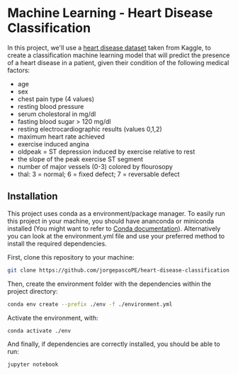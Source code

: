 # Machine Learning - Heart Disease Classification

In this project, we'll use a [heart disease dataset](https://www.kaggle.com/ronitf/heart-disease-uci) taken from Kaggle, to create a classification machine learning model that will predict the presence of a heart disease in a patient, given their condition of the following medical factors:

- age
- sex
- chest pain type (4 values)
- resting blood pressure
- serum cholestoral in mg/dl
- fasting blood sugar > 120 mg/dl
- resting electrocardiographic results (values 0,1,2)
- maximum heart rate achieved
- exercise induced angina
- oldpeak = ST depression induced by exercise relative to rest
- the slope of the peak exercise ST segment
- number of major vessels (0-3) colored by flourosopy
- thal: 3 = normal; 6 = fixed defect; 7 = reversable defect

## Installation

This project uses conda as a environment/package manager. To easily run this project in your machine, you should have ananconda or miniconda installed (You might want to refer to [Conda documentation](https://docs.conda.io/en/latest/index.html)). Alternatively you can look at the environment.yml file and use your preferred method to install the required dependencies.

First, clone this repository to your machine:

```bash
git clone https://github.com/jorgepascoPE/heart-disease-classification.git
```

Then, create the environment folder with the dependencies within the project directory:

```bash
conda env create --prefix ./env -f ./environment.yml
```

Activate the environment, with:

```bash
conda activate ./env
```

And finally, if dependencies are correctly installed, you should be able to run:

```bash
jupyter notebook
```
